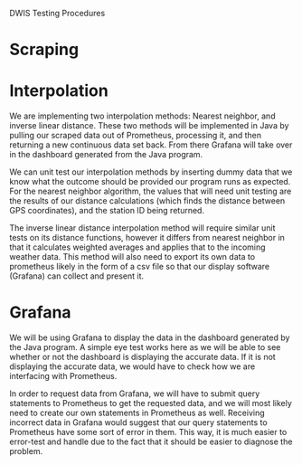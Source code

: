 DWIS Testing Procedures 

# Scraping



# Interpolation
We are implementing two interpolation methods: Nearest neighbor, and inverse linear distance. These two methods will be implemented in Java by pulling our scraped data out of Prometheus, processing it, and then returning a new continuous data set back. From there Grafana will take over in the dashboard generated from the Java program. 

We can unit test our interpolation methods by inserting dummy data that we know what the outcome should be provided our program runs as expected. For the nearest neighbor algorithm, the values that will need unit testing are the results of our distance calculations (which finds the distance between GPS coordinates), and the station ID being returned. 

The inverse linear distance interpolation method will require similar unit tests on its distance functions, however it differs from nearest neighbor in that it calculates weighted averages and applies that to the incoming weather data. This method will also need to export its own data to prometheus likely in the form of a csv file so that our display software (Grafana) can collect and present it. 




# Grafana
We will be using Grafana to display the data in the dashboard generated by the Java program. A simple eye test works here as we will be able to see whether or not the dashboard is displaying the accurate data. If it is not displaying the accurate data, we would have to check how we are interfacing with Prometheus.  

In order to request data from Grafana, we will have to submit query statements to Prometheus to get the requested data, and we will most likely need to create our own statements in Prometheus as well. Receiving incorrect data in Grafana would suggest that our query statements to Prometheus have some sort of error in them. This way, it is much easier to error-test and handle due to the fact that it should be easier to diagnose the problem.




